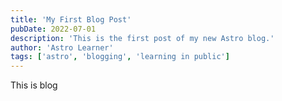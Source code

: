 ```yaml
---
title: 'My First Blog Post'
pubDate: 2022-07-01
description: 'This is the first post of my new Astro blog.'
author: 'Astro Learner'
tags: ['astro', 'blogging', 'learning in public']
---
```


  <div>This is blog</div>
